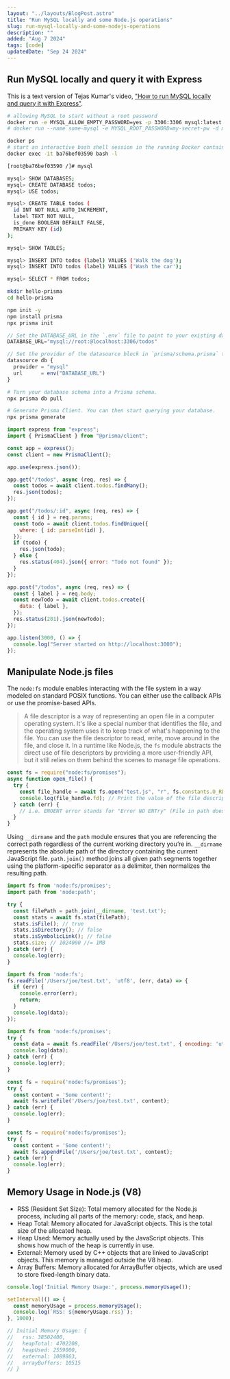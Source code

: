 ```yaml
---
layout: "../layouts/BlogPost.astro"
title: "Run MySQL locally and some Node.js operations"
slug: run-mysql-locally-and-some-nodejs-operations
description: ""
added: "Aug 7 2024"
tags: [code]
updatedDate: "Sep 24 2024"
---
```


## Run MySQL locally and query it with Express
This is a text version of Tejas Kumar's video, ["How to run MySQL locally and query it with Express"](https://www.youtube.com/watch?v=lnmldUslD1U).

```sh
# allowing MySQL to start without a root password
docker run -e MYSQL_ALLOW_EMPTY_PASSWORD=yes -p 3306:3306 mysql:latest
# docker run --name some-mysql -e MYSQL_ROOT_PASSWORD=my-secret-pw -d mysql:tag

docker ps
# start an interactive bash shell session in the running Docker container
docker exec -it ba76bef03590 bash -l
```

```sh
[root@ba76bef03590 /]# mysql

mysql> SHOW DATABASES;
mysql> CREATE DATABASE todos;
mysql> USE todos;

mysql> CREATE TABLE todos (
  id INT NOT NULL AUTO_INCREMENT,
  label TEXT NOT NULL,
  is_done BOOLEAN DEFAULT FALSE,
  PRIMARY KEY (id)
);

mysql> SHOW TABLES;

mysql> INSERT INTO todos (label) VALUES ('Walk the dog');
mysql> INSERT INTO todos (label) VALUES ('Wash the car');

mysql> SELECT * FROM todos;
```

```sh
mkdir hello-prisma
cd hello-prisma

npm init -y
npm install prisma
npx prisma init
```

```js
// Set the DATABASE_URL in the `.env` file to point to your existing database.
DATABASE_URL="mysql://root:@localhost:3306/todos"

// Set the provider of the datasource block in `prisma/schema.prisma` to match your database.
datasource db {
  provider = "mysql"
  url      = env("DATABASE_URL")
}
```

```sh
# Turn your database schema into a Prisma schema.
npx prisma db pull

# Generate Prisma Client. You can then start querying your database.
npx prisma generate
```

```js
import express from "express";
import { PrismaClient } from "@prisma/client";

const app = express();
const client = new PrismaClient();

app.use(express.json());

app.get("/todos", async (req, res) => {
  const todos = await client.todos.findMany();
  res.json(todos);
});

app.get("/todos/:id", async (req, res) => {
  const { id } = req.params;
  const todo = await client.todos.findUnique({
    where: { id: parseInt(id) },
  });
  if (todo) {
    res.json(todo);
  } else {
    res.status(404).json({ error: "Todo not found" });
  }
});

app.post("/todos", async (req, res) => {
  const { label } = req.body;
  const newTodo = await client.todos.create({
    data: { label },
  });
  res.status(201).json(newTodo);
});

app.listen(3000, () => {
  console.log("Server started on http://localhost:3000");
});
```

## Manipulate Node.js files
The `node:fs` module enables interacting with the file system in a way modeled on standard POSIX functions. You can either use the callback APIs or use the promise-based APIs.

> A file descriptor is a way of representing an open file in a computer operating system. It's like a special number that identifies the file, and the operating system uses it to keep track of what's happening to the file. You can use the file descriptor to read, write, move around in the file, and close it. In a runtime like Node.js, the `fs` module abstracts the direct use of file descriptors by providing a more user-friendly API, but it still relies on them behind the scenes to manage file operations.

```js
const fs = require("node:fs/promises");
async function open_file() {
  try {
    const file_handle = await fs.open("test.js", "r", fs.constants.O_RDONLY);
    console.log(file_handle.fd); // Print the value of the file descriptor `fd`
  } catch (err) {
    // i.e. ENOENT error stands for "Error NO ENTry" (File in path doesn't exist)
  }
}
```

Using `__dirname` and the `path` module ensures that you are referencing the correct path regardless of the current working directory you’re in. `__dirname` represents the absolute path of the directory containing the current JavaScript file. `path.join()` method joins all given path segments together using the platform-specific separator as a delimiter, then normalizes the resulting path.

```js
import fs from 'node:fs/promises';
import path from 'node:path';

try {
  const filePath = path.join(__dirname, 'test.txt');
  const stats = await fs.stat(filePath);
  stats.isFile(); // true
  stats.isDirectory(); // false
  stats.isSymbolicLink(); // false
  stats.size; // 1024000 //= 1MB
} catch (err) {
  console.log(err);
}
```

```js
import fs from 'node:fs';
fs.readFile('/Users/joe/test.txt', 'utf8', (err, data) => {
  if (err) {
    console.error(err);
    return;
  }
  console.log(data);
});

import fs from 'node:fs/promises';
try {
  const data = await fs.readFile('/Users/joe/test.txt', { encoding: 'utf8' });
  console.log(data);
} catch (err) {
  console.log(err);
}
```

```js
const fs = require('node:fs/promises');
try {
  const content = 'Some content!';
  await fs.writeFile('/Users/joe/test.txt', content);
} catch (err) {
  console.log(err);
}

const fs = require('node:fs/promises');
try {
  const content = 'Some content!';
  await fs.appendFile('/Users/joe/test.txt', content);
} catch (err) {
  console.log(err);
}
```

## Memory Usage in Node.js (V8)
- RSS (Resident Set Size): Total memory allocated for the Node.js process, including all parts of the memory: code, stack, and heap.
- Heap Total: Memory allocated for JavaScript objects. This is the total size of the allocated heap.
- Heap Used: Memory actually used by the JavaScript objects. This shows how much of the heap is currently in use.
- External: Memory used by C++ objects that are linked to JavaScript objects. This memory is managed outside the V8 heap.
- Array Buffers: Memory allocated for ArrayBuffer objects, which are used to store fixed-length binary data.

```js
console.log('Initial Memory Usage:', process.memoryUsage());

setInterval(() => {
  const memoryUsage = process.memoryUsage();
  console.log(`RSS: ${memoryUsage.rss}`);
}, 1000);

// Initial Memory Usage: {
//   rss: 38502400,
//   heapTotal: 4702208,
//   heapUsed: 2559000,
//   external: 1089863,
//   arrayBuffers: 10515
// }
```
